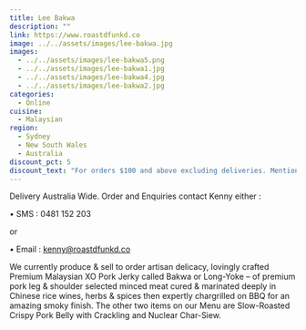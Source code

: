 ```yaml
---
title: Lee Bakwa
description: ""
link: https://www.roastdfunkd.co
image: ../../assets/images/lee-bakwa.jpg
images:
  - ../../assets/images/lee-bakwa5.png
  - ../../assets/images/lee-bakwa1.jpg
  - ../../assets/images/lee-bakwa4.jpg
  - ../../assets/images/lee-bakwa2.jpg
categories:
  - Online
cuisine:
  - Malaysian
region:
  - Sydney
  - New South Wales
  - Australia
discount_pct: 5
discount_text: "For orders $100 and above excluding deliveries. Mention Code HMG5. "
---
```

Delivery Australia Wide. Order and Enquiries contact Kenny either :

•	SMS : 0481 152 203 

or 

•	Email : kenny@roastdfunkd.co

We currently produce & sell to order artisan delicacy, lovingly crafted Premium Malaysian XO Pork Jerky called Bakwa or Long-Yoke – of premium pork leg & shoulder selected minced meat cured & marinated deeply in Chinese rice wines, herbs & spices then expertly chargrilled on BBQ for an amazing smoky finish. The other two items on our Menu are Slow-Roasted Crispy Pork Belly with Crackling and Nuclear Char-Siew.
